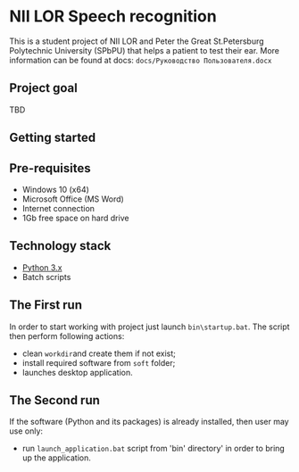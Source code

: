 # NII LOR Speech recognition
This is a student project of NII LOR and Peter the Great St.Petersburg Polytechnic University (SPbPU) that helps a patient to test their ear.
More information can be found at docs: `docs/Руководство Пользователя.docx`

## Project goal
TBD 

## Getting started

## Pre-requisites
- Windows 10 (x64)
- Microsoft Office (MS Word)
- Internet connection
- 1Gb free space on hard drive

## Technology stack
- [Python 3.x](https://www.python.org/)
- Batch scripts

## The First run
In order to start working with project just launch `bin\startup.bat`.
The script then perform following actions:
- clean `workdir`and create them if not exist;
- install required software from `soft` folder;
- launches desktop application.

## The Second run
If the software (Python and its packages) is already installed, then user may use only:
- run `launch_application.bat` script from 'bin' directory' in order to bring up the application.
